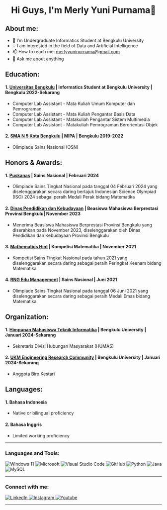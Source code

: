 # <h1 align="center">Hi Guys, I'm Merly Yuni Purnama👋</h1>

## About me:
- 🏫 I’m Undergraduate Informatics Student at Bengkulu University
- 💡 I am interested in the field of Data and Artificial Intelligence
- 📫 How to reach me: merlyyunipurnama@gmail.com
- 💬 Ask me about anything

## Education:
#### 1. [Universitas Bengkulu](https://www.unib.ac.id/) | Informatics Student at Bengkulu University | Bengkulu 2022-Sekarang
   - Computer Lab Assistant - Mata Kuliah Umum Komputer dan Pemrograman
   - Computer Lab Assistant - Mata Kuliah Pengantar Basis Data
   - Computer Lab Assistant - Matakuliah Pengantar Sistem Multimedia
   - Computer Lab Assistant - Matakuliah Pemrograman Berorientasi Objek
#### 2. [SMA N 5 Kota Bengkulu](https://smanlikotabengkulu.sch.id/) | MIPA | Bengkulu 2019-2022
   - Olimpiade Sains Nasional (OSN)

## Honors & Awards:
#### 1. [Puskanas](https://app.puskanas.id/) | Sains Nasional | Februari 2024
   - Olimpiade Sains Tingkat Nasional pada tanggal 04 Februari 2024 yang diselenggarakan secara daring bertajuk Indonesian Science Olympiad (ISO) 2024 sebagai peraih Medali Perak              bidang Matematika
#### 2. [Dinas Pendidikan dan Kebudayaan](https://disdik.bengkulukota.go.id/) | Beasiswa Mahasiswa Berprestasi Provinsi Bengkulu| November 2023
   - Menerima Beasiswa Mahasiswa Berprestasi Provinsi Bengkulu yang diserahkan pada November 2023, diselenggarakan oleh Dinas Pendidikan dan Kebudayaan Provinsi Bengkulu
#### 3. [Mathematics Hint](https://www.instagram.com/math.hint?igsh=MTF5MXo2N2Q1ZXplcg==) | Kompetisi Matematika | November 2021
   - Kompetisi Sains Tingkat Nasional pada tahun 2021 yang diselenggarakan secara daring sebagai peraih Peringkat Keenam bidang Matematika
#### 4. [RNG Edu Management](https://www.instagram.com/rng.edu.management?igsh=MTIyZDBmc2FmcjNseQ==) | Sains Nasional | Juni 2021
   - Olimpiade Sains Tingkat Nasional pada tanggal 06 Juni 2021 yang diselenggarakan secara daring sebagai peraih Medali Emas bidang Matematika

## Organization:
#### 1. [Himpunan Mahasiswa Teknik Informatika](https://himatifunib.org/) | Bengkulu University | Januari 2024-Sekarang
   - Sekretaris Divisi Hubungan Masyarakat (HUMAS)
#### 2. [UKM Engineering Research Community](https://www.instagram.com/ercom_ftunib?igsh=MXVtYTU1bG12dzl2cg==) | Bengkulu University | Januari 2024-Sekarang
   - Anggota Biro Kestari

## Languages:
#### 1. Bahasa Indonesia
   - Native or bilingual proficiency
#### 2. Bahasa Inggris
   - Limited working proficiency
---

### Languages and Tools:
![Windows 11](https://img.shields.io/badge/Windows%2011-%230079d5.svg?style=for-the-badge&logo=Windows%2011&logoColor=white)
![Microsoft](https://img.shields.io/badge/Microsoft-0078D4?style=for-the-badge&logo=microsoft&logoColor=white)
![Visual Studio Code](https://img.shields.io/badge/Visual%20Studio%20Code-0078d7.svg?style=for-the-badge&logo=visual-studio-code&logoColor=white)
![GitHub](https://img.shields.io/badge/-GitHub-181717?style=for-the-badge&logo=github)
![Python](https://img.shields.io/badge/python-3670A0?style=for-the-badge&logo=python&logoColor=ffdd54)
![Java](https://img.shields.io/badge/java-%23ED8B00.svg?style=for-the-badge&logo=openjdk&logoColor=white)
![MySQL](https://img.shields.io/badge/-MySQL-blue?style=for-the-badge&logo=mysql&logoColor=white)

---
### Connect with me:
<a href="https://www.linkedin.com/in/merly-yuni-purnama-b2618025b/" target="blank"> ![LinkedIn](https://img.shields.io/badge/linkedin-%230077B5.svg?style=for-the-badge&logo=linkedin&logoColor=white)
<a href="https://www.instagram.com/merlyyunii?igsh=MWFoOGV6OHk3YTlkOQ==" target="blank"> ![Instagram](https://img.shields.io/badge/Instagram-%23E4405F.svg?style=for-the-badge&logo=Instagram&logoColor=white)
<a href="https://youtube.com/@merlyyunipurnama5615?si=AfW4Xn29uIhXocIp" target="blank"> ![Youtube](https://img.shields.io/badge/Youtube-%23FF0000.svg?style=for-the-badge&logo=YouTube&logoColor=white)

---
